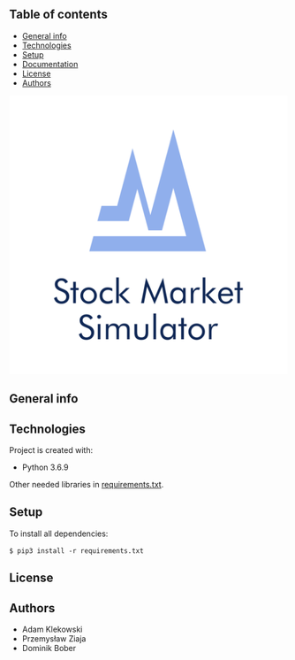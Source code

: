 ## Table of contents
* [General info](#general-info)
* [Technologies](#technologies)
* [Setup](#setup)
* [Documentation](#documentation)
* [License](#license)
* [Authors](#authors)

![Logo](logo.png)

## General info

## Technologies
Project is created with:
* Python 3.6.9

Other needed libraries in [requirements.txt](./requirements.txt).

## Setup
To install all dependencies:
```
$ pip3 install -r requirements.txt
```

## License

## Authors
* Adam Klekowski
* Przemysław Ziaja
* Dominik Bober
